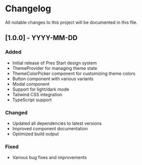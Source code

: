 # Changelog

All notable changes to this project will be documented in this file.

## [1.0.0] - YYYY-MM-DD

### Added
- Initial release of Pres Start design system
- ThemeProvider for managing theme state
- ThemeColorPicker component for customizing theme colors
- Button component with various variants
- Modal component
- Support for light/dark mode
- Tailwind CSS integration
- TypeScript support

### Changed
- Updated all dependencies to latest versions
- Improved component documentation
- Optimized build output

### Fixed
- Various bug fixes and improvements

